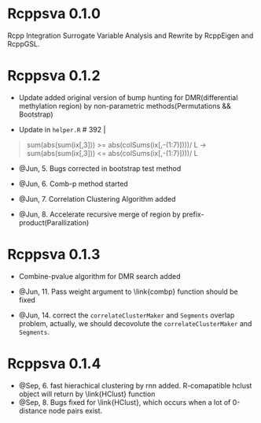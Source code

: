 # Rcppsva 0.1.0
Rcpp Integration Surrogate Variable Analysis and Rewrite by RcppEigen and RcppGSL.

# Rcppsva 0.1.2
+ Update added original version of bump hunting for DMR(differential methylation region) by non-parametric methods(Permutations && Bootstrap) 

+ Update in `helper.R` # 392 | 

> sum(abs(sum(ix[,3])) >= abs(colSums(ix[,-(1:7)])))/ L -> sum(abs(sum(ix[,3])) <= abs(colSums(ix[,-(1:7)])))/ L

+ @Jun, 5. Bugs corrected in bootstrap test method 

+ @Jun, 6. Comb-p method started

+ @Jun, 7. Correlation Clustering Algorithm added

+ @Jun, 8. Accelerate recursive merge of region by prefix-product(Parallization)

# Rcppsva 0.1.3
+ Combine-pvalue algorithm for DMR search added

+ @Jun, 11. Pass weight argument to \link{combp} function should be fixed

+ @Jun, 14. correct the `correlateClusterMaker` and `Segments` overlap problem, actually, we should decovolute the `correlateClusterMaker` and `Segments`.

# Rcppsva 0.1.4
+ @Sep, 6.  fast hierachical clustering by rnn added. R-comapatible hclust object will return by \link{HClust} function
+ @Sep, 8.  Bugs fixed for \link{HClust}, which occurs when a lot of 0-distance node pairs exist.

